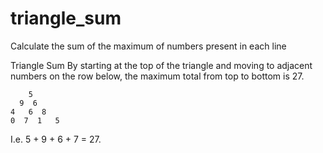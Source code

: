 triangle_sum
============

Calculate the sum of the maximum of numbers present in each line 


Triangle Sum
By starting at the top of the triangle and moving to adjacent numbers on the row below, the maximum total from top to bottom is 27.

        5
      9  6
    4   6  8
    0  7  1   5

I.e. 5 + 9 + 6 + 7 = 27.
